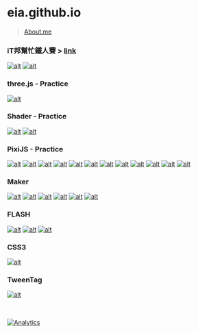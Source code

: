 eia.github.io
=============
> [About.me](http:about.me/eia) <br/>


### iT邦幫忙鐵人賽 > [link](https://ithelp.ithome.com.tw/users/20106532/ironman)<br/>
[![alt](2018ironman/pics/ironman_sticker-9-web.png)](https://ithelp.ithome.com.tw/users/20106532/ironman/1249)
[![alt](ironman/2020/web.png)](https://ithelp.ithome.com.tw/users/20106532/ironman/2869)

### three.js - Practice<br/>
[![alt](threejs/170719/demo_359x150.jpg)](https://eia.github.io/threejs/170719/?s=io)

### Shader - Practice<br/>
[![alt](pixijs/181029/demo_359x150.jpg)](https://eia.github.io/pixijs/181029/)
[![alt](pixijs/190422/demo_359x150.jpg)](https://eia.github.io/pixijs/190422/)

### PixiJS - Practice <br/>
[![alt](pixijs/190410/demo_359x150.jpg)](https://eia.github.io/pixijs/190410/)
[![alt](pixijs/180706/demo_359x150.jpg)](https://eia.github.io/pixijs/180706/)
[![alt](pixijs/180507/demo_359x150.jpg)](https://eia.github.io/pixijs/180507/)
[![alt](pixijs/180328/demo_359x150.jpg)](https://eia.github.io/pixijs/180328/)
[![alt](pixijs/171128/demo_359x150.jpg)](https://eia.github.io/pixijs/171128/)
[![alt](pixijs/170613/demo_359x150.jpg)](https://eia.github.io/pixijs/170613/)
[![alt](pixijs/170419/demo_359x150.jpg)](https://eia.github.io/pixijs/170419/)
[![alt](pixijs/170329/demo_359x150.jpg)](https://eia.github.io/pixijs/170329/)
[![alt](pixijs/170320/demo_359x150.jpg)](https://eia.github.io/pixijs/170320/)
[![alt](pixijs/170317/demo_359x150.jpg)](https://eia.github.io/pixijs/170317/)
[![alt](pixijs/160913/demo_359x150.jpg)](https://eia.github.io/pixijs/160913/)
[![alt](pixijs/160906/demo_359x150.jpg)](https://eia.github.io/pixijs/160906/)

### Maker <br/>
[![alt](demo/181221/demo_359x150.jpg)](https://eia.github.io/demo/181221/)
[![alt](demo/170917/demo_359x150.jpg)](https://eia.github.io/demo/170917/)
[![alt](demo/160406/demo_359x150.jpg)](https://eia.github.io/demo/160406/)
[![alt](demo/160224/demo_359x150.jpg)](https://eia.github.io/demo/160224/)
[![alt](demo/150805/demo_359x150.jpg)](https://eia.github.io/demo/150805/)
[![alt](demo/150525/demo_359x150.jpg)](https://eia.github.io/demo/150525/)

### FLASH <br/>
[![alt](demo/130822/demo_359x150.jpg)](https://eia.github.io/demo/130822/)
[![alt](demo/130823/demo_359x150.jpg)](https://eia.github.io/demo/130823/)
[![alt](demo/130824/demo_359x150.jpg)](https://eia.github.io/demo/130824/)

### CSS3<br/>
[![alt](demo/131203/demo_359x150.jpg)](https://eia.github.io/demo/131203/lv11.html)

### TweenTag <br/>
[![alt](demo/140819/demo_359x150.jpg)](https://eia.github.io/demo/140819/demo.html)

<br/><br/>
[![Analytics](https://ga-beacon.appspot.com/UA-17772443-6/index)](https://github.com/igrigorik/ga-beacon)